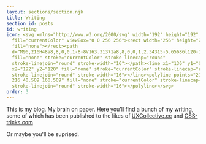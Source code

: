 ```yaml
---
layout: sections/section.njk
title: Writing
section_id: posts
id: writing
icon: <svg xmlns="http://www.w3.org/2000/svg" width="192" height="192"
  fill="currentColor" viewBox="0 0 256 256"><rect width="256" height="256"
  fill="none"></rect><path
  d="M96,216H48a8,8,0,0,1-8-8V163.31371a8,8,0,0,1,2.34315-5.65686l120-120a8,8,0,0,1,11.3137,0l44.6863,44.6863a8,8,0,0,1,0,11.3137Z"
  fill="none" stroke="currentColor" stroke-linecap="round"
  stroke-linejoin="round" stroke-width="16"></path><line x1="136" y1="64"
  x2="192" y2="120" fill="none" stroke="currentColor" stroke-linecap="round"
  stroke-linejoin="round" stroke-width="16"></line><polyline points="216 216 96
  216 40.509 160.509" fill="none" stroke="currentColor" stroke-linecap="round"
  stroke-linejoin="round" stroke-width="16"></polyline></svg>
order: 3
---
```


This is my blog. My brain on paper. Here you'll find a bunch of my writing, some of which has been published to the likes of [UXCollective.cc](https://uxcollective.cc) and [CSS-tricks.com](https://css-tricks.com)

Or maybe you'll be suprised.